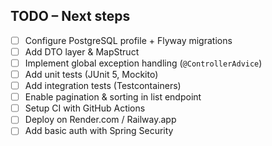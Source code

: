 ## TODO – Next steps

- [ ] Configure PostgreSQL profile + Flyway migrations
- [ ] Add DTO layer & MapStruct
- [ ] Implement global exception handling (`@ControllerAdvice`)
- [ ] Add unit tests (JUnit 5, Mockito)
- [ ] Add integration tests (Testcontainers)
- [ ] Enable pagination & sorting in list endpoint
- [ ] Setup CI with GitHub Actions
- [ ] Deploy on Render.com / Railway.app
- [ ] Add basic auth with Spring Security
